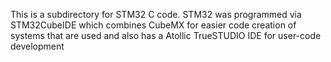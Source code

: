 This is a subdirectory for STM32 C code.
STM32 was programmed via STM32CubeIDE which combines CubeMX for easier code creation of systems that are used
and also has a Atollic TrueSTUDIO IDE for user-code development
